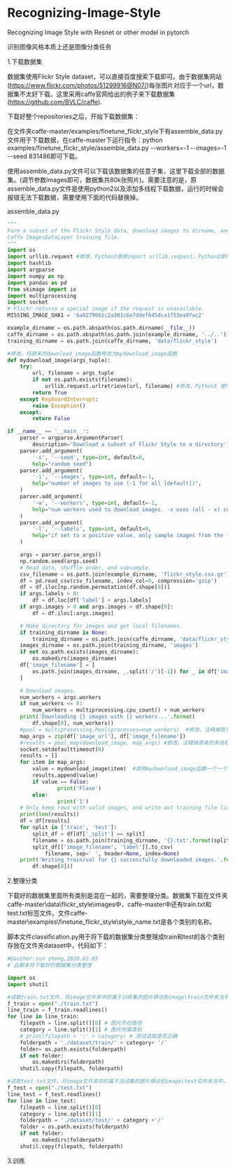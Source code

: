 # Recognizing-Image-Style
Recognizing Image Style with Resnet or other model in pytorch

识别图像风格本质上还是图像分类任务



1.下载数据集

数据集使用Flickr Style dataset，可以直接百度搜索下载即可。由于数据集网站(https://www.flickr.com/photos/51299916@N07/)每张图片对应于一个url，数据集不太好下载。这里采用caffe官网给出的例子来下载数据集(https://github.com/BVLC/caffe).

下载好整个repositories之后，开始下载数据集：

在文件夹caffe-master/examples/finetune_flickr_style下有assemble_data.py文件用于下载数据，在caffe-master下运行指令：python examples/finetune_flickr_style/assemble_data.py --workers=-1 --images=-1 --seed 831486即可下载。

使用assemble_data.py文件可以下载该数据集的任意子集，这里下载全部的数据集。(调节参数images即可，数据集共80k张照片)。需要注意的是，原assemble_data.py文件是使用python2以及添加多线程下载数据，运行的时候会报错无法下载数据，需要使用下面的代码替换掉。

assemble_data.py

```python
""" 
Form a subset of the Flickr Style data, download images to dirname, and write 
Caffe ImagesDataLayer training file. 
"""  
import os  
import urllib.request #修改，Python3使用import urllib.request，Python2使用import urllib
import hashlib  
import argparse  
import numpy as np  
import pandas as pd  
from skimage import io  
import multiprocessing  
import socket  
# Flickr returns a special image if the request is unavailable.  
MISSING_IMAGE_SHA1 = '6a92790b1c2a301c6e7ddef645dca1f53ea97ac2'  

example_dirname = os.path.abspath(os.path.dirname(__file__))  
caffe_dirname = os.path.abspath(os.path.join(example_dirname, '../..'))  
training_dirname = os.path.join(caffe_dirname, 'data/flickr_style')  

#修改，将原来的download_image函数修改为mydownload_image函数  
def mydownload_image(args_tuple):  
    try:  
        url, filename = args_tuple  
        if not os.path.exists(filename):  
            urllib.request.urlretrieve(url, filename) #修改，Python3 使用urllib.request，Python2 使用urllib
        return True  
    except KeyboardInterrupt:  
        raise Exception()   
    except:  
        return False  

if __name__ == '__main__':  
    parser = argparse.ArgumentParser(  
        description='Download a subset of Flickr Style to a directory')  
    parser.add_argument(  
        '-s', '--seed', type=int, default=0,  
        help="random seed")  
    parser.add_argument(  
        '-i', '--images', type=int, default=-1,  
        help="number of images to use (-1 for all [default])",  
    )  
    parser.add_argument(  
        '-w', '--workers', type=int, default=-1,  
        help="num workers used to download images. -x uses (all - x) cores [-1 default]."  
    )  
    parser.add_argument(  
        '-l', '--labels', type=int, default=0,  
        help="if set to a positive value, only sample images from the first number of labels."  
    )  

    args = parser.parse_args()  
    np.random.seed(args.seed)  
    # Read data, shuffle order, and subsample.  
    csv_filename = os.path.join(example_dirname, 'flickr_style.csv.gz')  
    df = pd.read_csv(csv_filename, index_col=0, compression='gzip')  
    df = df.iloc[np.random.permutation(df.shape[0])]  
    if args.labels > 0:  
        df = df.loc[df['label'] < args.labels]  
    if args.images > 0 and args.images < df.shape[0]:  
        df = df.iloc[:args.images]  

    # Make directory for images and get local filenames.  
    if training_dirname is None:  
        training_dirname = os.path.join(caffe_dirname, 'data/flickr_style')  
    images_dirname = os.path.join(training_dirname, 'images')  
    if not os.path.exists(images_dirname):  
        os.makedirs(images_dirname)  
    df['image_filename'] = [  
        os.path.join(images_dirname, _.split('/')[-1]) for _ in df['image_url']  
    ]  

    # Download images.  
    num_workers = args.workers  
    if num_workers <= 0:  
        num_workers = multiprocessing.cpu_count() + num_workers  
    print('Downloading {} images with {} workers...'.format(  
        df.shape[0], num_workers))  
    #pool = multiprocessing.Pool(processes=num_workers)  #修改，注释掉原来的多线程、多进程使用
    map_args = zip(df['image_url'], df['image_filename'])  
    #results = pool.map(download_image, map_args) #修改，注释掉原来的多线程、多进程使用 
    socket.setdefaulttimeout(6)  
    results = []  
    for item in map_args:
        value = mydownload_image(item)  #调用mydownload_image函数一个一个下载图片
        results.append(value)  
        if value == False:  
                print('Flase')  
        else:  
                print('1')  
    # Only keep rows with valid images, and write out training file lists.  
    print(len(results))  
    df = df[results]  
    for split in ['train', 'test']:  
        split_df = df[df['_split'] == split]  
        filename = os.path.join(training_dirname, '{}.txt'.format(split))  
        split_df[['image_filename', 'label']].to_csv(  
            filename, sep=' ', header=None, index=None)  
    print('Writing train/val for {} successfully downloaded images.'.format(  
        df.shape[0]))  
```



2.整理分类

下载好的数据集里面所有类别是混在一起的，需要整理分类。数据集下载在文件夹caffe-master\data\flickr_style\images中，caffe-master中还有train.txt和test.txt标签文件。文件caffe-master\examples\finetune_flickr_style\style_name.txt是各个类别的名称。

脚本文件classification.py用于将下载的数据集分类整理成train和test的各个类别存放在文件夹dataset中，代码如下：

```python
#@author:sun zheng,2020.02.05
# 此脚本将下载好的数据集分类整理

import os
import shutil

#读取train.txt文件，将image文件夹中的属于训练集的图片移动到image\train文件夹当中，并分好类
f_train = open("./train.txt")
line_train = f_train.readlines()
for line in line_train:
    filepath = line.split()[0] # 图片所在路径
    category = line.split()[1] # 图片所属类别
    # print(filepath + ':' + category) # 测试读取是否正确
    folderpath = './dataset/train/' + category+ '/'
    folder= os.path.exists(folderpath)
    if not folder:
        os.makedirs(folderpath)
    shutil.copy(filepath, folderpath)

#读取test.txt文件，将image文件夹中的属于测试集的图片移动到image\test文件夹当中，并分好类
f_test = open("./test.txt")
line_test = f_test.readlines()
for line in line_test:
    filepath = line.split()[0]
    category = line.split()[1]
    folderpath = './dataset/test/' + category +'/'
    folder = os.path.exists(folderpath)
    if not folder:
        os.makedirs(folderpath)
    shutil.copy(filepath, folderpath)
```



3.训练


